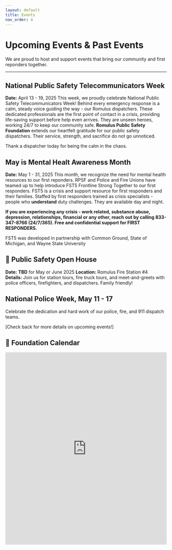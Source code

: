 ```yaml
---
layout: default
title: Events
nav_order: 4
---
```


# Upcoming Events & Past Events

We are proud to host and support events that bring our community and first reponders together.

---

## National Public Safety Telecommunicators Week
**Date:** April 13 - 19, 2025
This week, we proudly celebrate National Public Safety Telecommunicators Week! Behind every emergency response is a calm, steady voice guiding the way - our Romulus dispatchers. These dedicated professionals are the first point of contact in a crisis, providing life-saving support before help even arrives. They are unseen heroes, working 24/7 to keep our community safe.
**Romulus Public Safety Foundation** extends our heartfelt gratitude for our public safety dispatchers. Their service, strength, and sacrifice do not go unnoticed.

Thank a dispatcher today for being the calm in the chaos.

## May is Mental Healt Awareness Month
**Date:** May 1 - 31, 2025
This month, we recognize the need for mental health resources to our first reponders. RPSF and Police and Fire Unions have teamed up to help introduce FST5 Frontline Strong Together to our first responders. FST5 is a crisis and support resource for first responders and their families. Staffed by first responders trained as crisis specialists - people who **understand** duty challenges. They are available day and night.

**If you are experiencing any crisis - work related, substance abuse, depression, relationships, financial or any other, reach out by calling 833-347-8766 (24/7/365). Free and confidential support for FIRST RESPONDERS.**

FST5 was developed in partnership with Common Ground, State of Michigan, and Wayne State University

## 🚓 Public Safety Open House  
**Date:** **TBD** for May or June 2025 
**Location:** Romulus Fire Station #4  
**Details:** Join us for station tours, fire truck tours, and meet-and-greets with police officers, firefighters, and dispatchers. Family friendly!

## National Police Week, May 11 - 17
Celebrate the dedication and hard work of our police, fire, and 911 dispatch teams.

[Check back for more details on upcoming events!]

## 📅 Foundation Calendar
<iframe src="https://calendar.google.com/calendar/embed?src=d775655ff30545476f399bd36cd059709d9a1848c6eb2482b3758e8096aa3d29%40group.calendar.google.com&ctz=America%2FDetroit" style="border: 0" width="100%" height="600" frameborder="0" scrolling="no"></iframe>
